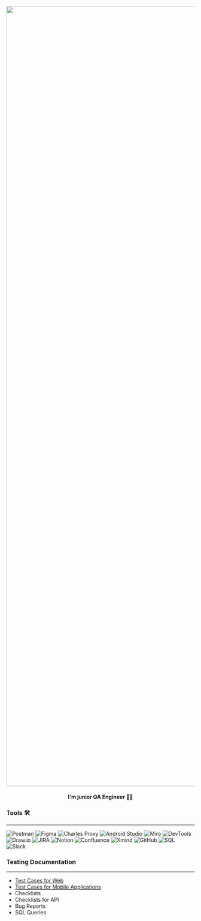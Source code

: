 <div align="center">
    <img src="https://i.ibb.co/T23bzGj/business-card.png" alt="business-card" width="2080">
</div>

<div align="center">
    <h4>I'm junior QA Engineer 🔎🐞</h4>
</div>


### Tools 🛠️
---
![Postman](https://img.shields.io/badge/-Postman-FFE4C4?style=for-the-badge&logo=postman&logoColor=23F7DF1E)
![Figma](https://img.shields.io/badge/-Figma-FFE4C4?style=for-the-badge&logo=figma&logoColor=FF00FF)
![Charles Proxy](https://img.shields.io/badge/-Charles-FFE4C4?style=for-the-badge&logo=charles&logoColor=FF00FF)
![Android Studio](https://img.shields.io/badge/-AndroidStudio-FFE4C4?style=for-the-badge&logo=androidstudio&logoColor=2F4F4F)
![Miro](https://img.shields.io/badge/-Miro-FFE4C4?style=for-the-badge&logo=miro&logoColor=090909)
![DevTools](https://img.shields.io/badge/-DevTools-FFE4C4?style=for-the-badge&logo=DevTools&logoColor=090909)
![Draw.io](https://img.shields.io/badge/-Draw.io-FFE4C4?style=for-the-badge&logo=diagrams.net&logoColor=D2691E)
![JIRA](https://img.shields.io/badge/-JIRA-FFE4C4?style=for-the-badge&logo=jira&logoColor=00008B)
![Notion](https://img.shields.io/badge/-Notion-FFE4C4?style=for-the-badge&logo=Notion&logoColor=000000)
![Confluence](https://img.shields.io/badge/-Confluence-FFE4C4?style=for-the-badge&logo=Confluence&logoColor=00008B)
![Xmind](https://img.shields.io/badge/-Xmind-FFE4C4?style=for-the-badge&logo=Xmind&logoColor=00008B)
![GitHub](https://img.shields.io/badge/-GitHub-FFE4C4?style=for-the-badge&logo=GitHub&logoColor=000000)
![SQL](https://img.shields.io/badge/-SQL-FFE4C4?style=for-the-badge&logo=postgreSQL&logoColor=000000)
![Slack](https://img.shields.io/badge/-Slack-FFE4C4?style=for-the-badge&logo=Slack&logoColor=800080)

### Testing Documentation 
---

- [Test Cases for Web](https://github.com/adalanche/Test_Cases_for_WEB)
- [Test Cases for Mobile Applications](https://github.com/adalanche/Test_Cases_for_Mobile_App/blob/main/README.md)
- Checklists
- Checklists for API
- Bug Reports
- SQL Queries




